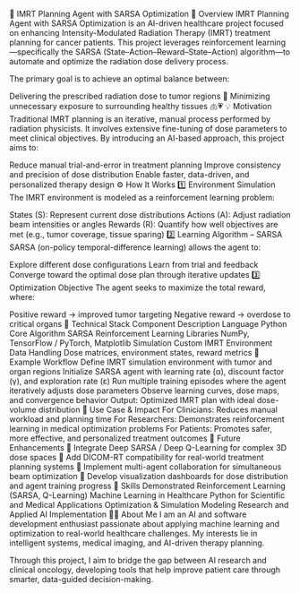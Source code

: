 🎯 IMRT Planning Agent with SARSA Optimization
🧠 Overview
IMRT Planning Agent with SARSA Optimization is an AI-driven healthcare project focused on enhancing Intensity-Modulated Radiation Therapy (IMRT) treatment planning for cancer patients.
This project leverages reinforcement learning—specifically the SARSA (State–Action–Reward–State–Action) algorithm—to automate and optimize the radiation dose delivery process.

The primary goal is to achieve an optimal balance between:

Delivering the prescribed radiation dose to tumor regions 🎯
Minimizing unnecessary exposure to surrounding healthy tissues 🫁💗
💡 Motivation
Traditional IMRT planning is an iterative, manual process performed by radiation physicists. It involves extensive fine-tuning of dose parameters to meet clinical objectives.
By introducing an AI-based approach, this project aims to:

Reduce manual trial-and-error in treatment planning
Improve consistency and precision of dose distribution
Enable faster, data-driven, and personalized therapy design
⚙️ How It Works
1️⃣ Environment Simulation
The IMRT environment is modeled as a reinforcement learning problem:

States (S): Represent current dose distributions
Actions (A): Adjust radiation beam intensities or angles
Rewards (R): Quantify how well objectives are met (e.g., tumor coverage, tissue sparing)
2️⃣ Learning Algorithm – SARSA
SARSA (on-policy temporal-difference learning) allows the agent to:

Explore different dose configurations
Learn from trial and feedback
Converge toward the optimal dose plan through iterative updates
3️⃣ Optimization Objective
The agent seeks to maximize the total reward, where:

Positive reward → improved tumor targeting
Negative reward → overdose to critical organs
🧩 Technical Stack
Component	Description
Language	Python
Core Algorithm	SARSA Reinforcement Learning
Libraries	NumPy, TensorFlow / PyTorch, Matplotlib
Simulation	Custom IMRT Environment
Data Handling	Dose matrices, environment states, reward metrics
🧠 Example Workflow
Define IMRT simulation environment with tumor and organ regions
Initialize SARSA agent with learning rate (α), discount factor (γ), and exploration rate (ε)
Run multiple training episodes where the agent iteratively adjusts dose parameters
Observe learning curves, dose maps, and convergence behavior
Output: Optimized IMRT plan with ideal dose-volume distribution
🧬 Use Case & Impact
For Clinicians: Reduces manual workload and planning time
For Researchers: Demonstrates reinforcement learning in medical optimization problems
For Patients: Promotes safer, more effective, and personalized treatment outcomes
🚀 Future Enhancements
🔹 Integrate Deep SARSA / Deep Q-Learning for complex 3D dose spaces
🔹 Add DICOM-RT compatibility for real-world treatment planning systems
🔹 Implement multi-agent collaboration for simultaneous beam optimization
🔹 Develop visualization dashboards for dose distribution and agent training progress
🧰 Skills Demonstrated
Reinforcement Learning (SARSA, Q-Learning)
Machine Learning in Healthcare
Python for Scientific and Medical Applications
Optimization & Simulation Modeling
Research and Applied AI Implementation
👨‍⚕️ About Me
I am an AI and software development enthusiast passionate about applying machine learning and optimization to real-world healthcare challenges.
My interests lie in intelligent systems, medical imaging, and AI-driven therapy planning.

Through this project, I aim to bridge the gap between AI research and clinical oncology, developing tools that help improve patient care through smarter, data-guided decision-making.
